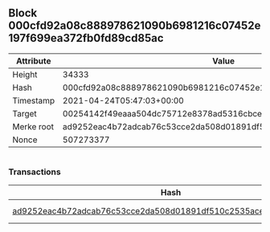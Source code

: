 ## Block 000cfd92a08c888978621090b6981216c07452e197f699ea372fb0fd89cd85ac

Attribute | Value
--- | ---
Height | 34333
Hash | 000cfd92a08c888978621090b6981216c07452e197f699ea372fb0fd89cd85ac
Timestamp | 2021-04-24T05:47:03+00:00
Target | 00254142f49eaaa504dc75712e8378ad5316cbcead634704b3734b6271167cc4
Merke root | ad9252eac4b72adcab76c53cce2da508d01891df510c2535aceceb26387c16e7
Nonce | 507273377

```

```

### Transactions

Hash | Amount
--- | ---
[ad9252eac4b72adcab76c53cce2da508d01891df510c2535aceceb26387c16e7](ad9252eac4b72adcab76c53cce2da508d01891df510c2535aceceb26387c16e7.md) | 10.00000000 SKEPTI 
